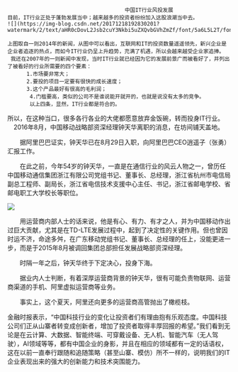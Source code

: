                                         中国IT行业风投发展
    目前，IT行业正处于蓬勃发展当中；越来越多的投资者纷纷加入这股浪潮当中去。
    ![](https://img-blog.csdn.net/20171218192830201?watermark/2/text/aHR0cDovL2Jsb2cuY3Nkbi5uZXQvbGVhZmZf/font/5a6L5L2T/fontsize/400/fill/I0JBQkFCMA==/dissolve/70/gravity/SouthEast)

    上图取自一则2014年的新闻，从图中可以看出，互联网和IT的投资数量遥遥领先，新兴企业是企业者追逐的热点，而如今IT行业仍呈上升趋势，充满了机遇，所以会越来越受企业家追捧。  
     我还在2007年的一则新闻中发现，当时IT行业就已经因为它的发展前景广而被看好了，并列出了被看好的行业所需要的四个要素： 
          1.市场要非常大； 
          2.要投的项目一定要有很快的成长速度； 
          3.这个产品最好有很高的毛利润； 
           4.门槛要高，类似的公司不是谁说能开就开的，也就是说没有太多的竞争。 
           以上四条，显然，IT行业都是符合的。

   所以，在这种当口，很多各行各业的大佬都愿意放弃金饭碗，转而投身IT行业。
    　2016年8月，中国移动战略部资深经理钟天华离职的消息，在坊间铺天盖地。

　　据阿里巴巴证实，钟天华已在8月29日入职，向阿里巴巴CEO逍遥子（张勇）汇报工作。

　　在此之前，今年54岁的钟天华，一直是在通信行业的风云人物之一，曾历任中国移动通信集团浙江有限公司党组书记、董事长、总经理，浙江省杭州市电信局副总工程师、副局长，浙江省电信技术支援中心主任、书记，浙江省邮电学校、省邮电职工大学校长等职位。

![](https://pic2.pedaily.cn/201608/20168301012192856.jpg)

　　用运营商内部人士的话来说，他是有心、有力、有才之人，并为中国移动作出过巨大贡献，尤其是在TD-LTE发展过程中，起到了决定性的关键作用。但也曾因时运不济，命途多舛，在广东移动党组书记、董事长、总经理的任上，没能更进一步，而是于2015年8月被调回集团总部担任发展战略部资深经理。

　　时隔一年之后，钟天华终于下定决心，投身下海。

　　据业内人士判断，有着深厚运营商背景的钟天华，很有可能负责物联网、运营商渠道的手机、阿里虚拟运营商等业务。

　　事实上，这个夏天，阿里还向更多的运营商高管抛出了橄榄枝。

   金融时报表示，“中国科技行业的变化让投资者们有理由抱有乐观态度。中国科技公司们正从山寨者转变成创新者，增加了投资者取得丰厚回报的希望。”我们看到无论是在云计算、大数据、智能终端、可穿戴设备、无人机、智能汽车（无人驾驶），AI领域等等，都有中国企业的身影，并且在相应的领域都有一定的话语权，这在以前一直奉行跟随和追随策略（甚至山寨、模仿）所不一样的，说明我们的IT企业表现出来的强大的创新能力和技术突围能力。

